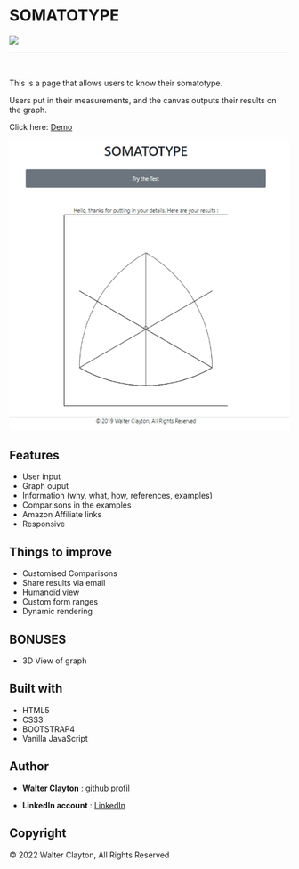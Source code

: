 # SOMATOTYPE

<img align="left" width="" height="" src="https://img.shields.io/badge/version-1.0.2-brightgreen">

<br>

------

<br>

This is a page that allows users to know their somatotype. 

Users put in their measurements, and the canvas outputs their results on the graph. 
 

Click here: [Demo](https://walter-clayton.github.io/somatotype/)

![capture](somatotype.gif)

## Features

* User input
* Graph ouput
* Information (why, what, how, references, examples)
* Comparisons in the examples
* Amazon Affiliate links
* Responsive

## Things to improve

* Customised Comparisons 
* Share results via email
* Humanoïd view
* Custom form ranges
* Dynamic rendering

## BONUSES

* 3D View of graph

## Built with

* HTML5
* CSS3
* BOOTSTRAP4
* Vanilla JavaScript

## Author

* **Walter Clayton** : [github profil](https://github.com/walter-clayton)

* **LinkedIn account** : [LinkedIn](https://www.linkedin.com/in/walter-clayton-2b50b4191/)

## Copyright

<p>&copy; 2022 Walter Clayton, All Rights Reserved<p>
